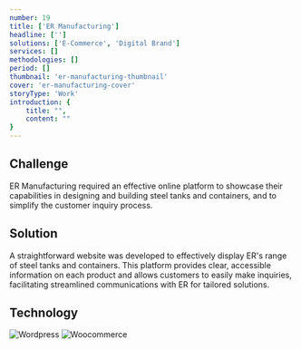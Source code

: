 ```yaml
---
number: 19
title: ['ER Manufacturing']
headline: ['']
solutions: ['E-Commerce', 'Digital Brand']
services: []
methodologies: []
period: []
thumbnail: 'er-manufacturing-thumbnail'
cover: 'er-manufacturing-cover'
storyType: 'Work'
introduction: {
    title: "",
    content: ""
}
---
```


## Challenge

ER Manufacturing required an effective online platform to showcase their capabilities in designing and building steel tanks and containers, and to simplify the customer inquiry process.

## Solution

A straightforward website was developed to effectively display ER's range of steel tanks and containers. This platform provides clear, accessible information on each product and allows customers to easily make inquiries, facilitating streamlined communications with ER for tailored solutions.

## Technology

<div class="story_story__mainContent__technologies__v5XXm">
  <div class="story_story__mainContent__technologies__images__6NSg5">
    <div>
      <img loading="lazy" src="/technologies/wordpress.svg" alt="Wordpress"/>
      <img loading="lazy" src="/technologies/woocommerce.svg" alt="Woocommerce"/>
    </div>
  </div>
</div>